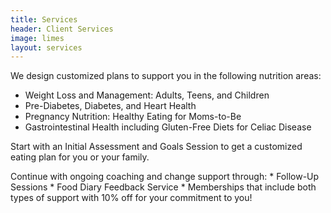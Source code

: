 ```yaml
---
title: Services
header: Client Services
image: limes
layout: services
---
```


We design customized plans to support you in the following nutrition areas: 

* Weight Loss and Management: Adults, Teens, and Children
* Pre-Diabetes, Diabetes, and Heart Health
* Pregnancy Nutrition: Healthy Eating for Moms-to-Be
* Gastrointestinal Health including Gluten-Free Diets for Celiac Disease

<i class="fa fa-playcircle"></i>Start with an Initial Assessment and Goals Session to get a customized eating plan for you or your family.

Continue with ongoing coaching and change support through:
*<i class="fa fa-comments"> </i>Follow-Up Sessions
*<i class="fa fa-book"> </i>Food Diary Feedback Service
*<i class="fa fa-calendar"> </i>Memberships that include both types of support with 10% off for your commitment to you!

